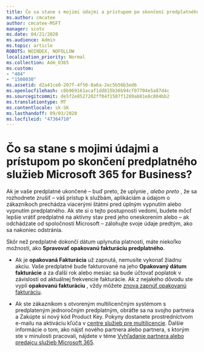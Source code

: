 ```yaml
---
title: Čo sa stane s mojimi údajmi a prístupom po skončení predplatného služieb Microsoft 365 for Business?
ms.author: cmcatee
author: cmcatee-MSFT
manager: scotv
ms.date: 04/21/2020
ms.audience: Admin
ms.topic: article
ROBOTS: NOINDEX, NOFOLLOW
localization_priority: Normal
ms.collection: Adm_O365
ms.custom:
- "484"
- "1500030"
ms.assetid: d2a41ce0-207f-4f50-8a6a-2ec5b56b3ed6
ms.openlocfilehash: c0b969161acaf1dd815b36b94cf07704e5a87d4c
ms.sourcegitcommit: de5f2e8527202ff04f1587f1289ab81e8c804bb2
ms.translationtype: MT
ms.contentlocale: sk-SK
ms.lasthandoff: 09/03/2020
ms.locfileid: "47364710"
---
```

# <a name="what-happens-to-my-data-and-access-when-my-microsoft-365-for-business-subscription-ends"></a>Čo sa stane s mojimi údajmi a prístupom po skončení predplatného služieb Microsoft 365 for Business?

Ak je vaše predplatné ukončené – buď preto, že uplynie  *, alebo preto*  , že sa rozhodnete zrušiť – váš prístup k službám, aplikáciám a údajom o zákazníkoch prechádza viacerými štátmi pred úplným vypnutím alebo vypnutím predplatného. Ak ste si o tejto postupnosti vedomí, budete môcť lepšie vrátiť predplatné na aktívny stav pred jeho oneskorením alebo – ak odchádzate od spoločnosti Microsoft – zálohujte svoje údaje predtým, ako sa nakoniec odstránia.
  
Skôr než predplatné dokončí dátum uplynutia platnosti, máte niekoľko možností, ako **Spravovať opakovanú fakturáciu predplatného**.
  
- Ak je **opakovaná Fakturácia** už zapnutá, nemusíte vykonať žiadnu akciu. Vaše predplatné bude fakturované na jeho **Opakovaný dátum fakturácie** a za ďalší rok alebo mesiac sa bude účtovať poplatok v závislosti od aktuálnej frekvencie fakturácie. Ak z nejakého dôvodu ste vypli **opakovanú fakturáciu** , vždy môžete [znova zapnúť opakovanú fakturáciu](https://docs.microsoft.com/microsoft-365/commerce/subscriptions/renew-your-subscription#turn-recurring-billing-off-or-on).

- Ak ste zákazníkom s otvoreným multilicenčným systémom s predplateným jednoročným predplatným, obráťte sa na svojho partnera a Zakúpte si nový kód Product Key. Pokyny dostanete prostredníctvom e-mailu na aktiváciu kľúča v [centre služieb pre multilicencie](https://go.microsoft.com/fwlink/p/?LinkID=282016). Ďalšie informácie o tom, ako nájsť nového partnera alebo partnera, s ktorým ste v minulosti pracovali, nájdete v téme [Vyhľadanie partnera alebo predajcu služieb Microsoft 365](https://docs.microsoft.com/microsoft-365/admin/manage/find-your-partner-or-reseller).